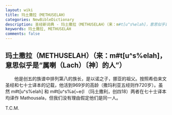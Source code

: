 ```yaml
---
layout: wiki
title: 玛土撒拉（METHUSELAH）
categories: NewBibleDictionary
description: 圣经新词典 - 玛土撒拉（METHUSELAH）（来：m#t[u^s%elah]，意思似乎是“属喇（Lach）〔神〕的人”）
keywords: 玛土撒拉, METHUSELAH
comments: false
---
```


## 玛土撒拉（METHUSELAH）（来：m#t[u^s%elah]，意思似乎是“属喇（Lach）〔神〕的人”）

　　他是创五的族谱中排列第八的族长，是以诺之子，挪亚的祖父。按照希伯来文圣经和七十士译本的记载，他活到969岁的高龄（撒玛利亚五经则作720岁）。虽然 m#t[u^s%elah] 和 m#t[u^s%a{~e{l （玛土撒利，创四18）两者在七十士译本均译作 Mathousala，但我们没有理由假定他们是同一人。

T.C.M.








